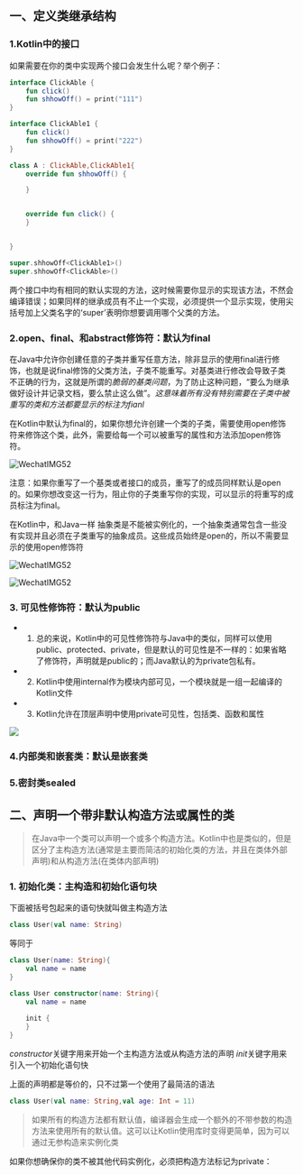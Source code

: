 ## 一、定义类继承结构

### 1.Kotlin中的接口

如果需要在你的类中实现两个接口会发生什么呢？举个例子：

```kotlin
interface ClickAble {
    fun click()
    fun shhowOff() = print("111")
}

interface ClickAble1 {
    fun click()
    fun shhowOff() = print("222")
}

class A : ClickAble,ClickAble1{
    override fun shhowOff() {

    }


    override fun click() {
    }


}

super.shhowOff<ClickAble1>()
super.shhowOff<ClickAble>()
```

两个接口中均有相同的默认实现的方法，这时候需要你显示的实现该方法，不然会编译错误；如果同样的继承成员有不止一个实现，必须提供一个显示实现，使用尖括号加上父类名字的‘super’表明你想要调用哪个父类的方法。

### 2.open、final、和abstract修饰符：默认为final

在Java中允许你创建任意的子类并重写任意方法，除非显示的使用final进行修饰，也就是说final修饰的父类方法，子类不能重写。对基类进行修改会导致子类不正确的行为，这就是所谓的*脆弱的基类问题*，为了防止这种问题，“要么为继承做好设计并记录文档，要么禁止这么做”。*这意味着所有没有特别需要在子类中被重写的类和方法都要显示的标注为fianl*

在Kotlin中默认为final的，如果你想允许创建一个类的子类，需要使用open修饰符来修饰这个类，此外，需要给每一个可以被重写的属性和方法添加open修饰符。

![WechatIMG52](http://lc-2hxprqvs.cn-n1.lcfile.com/13452df5f69cfa1f4207.jpeg)

注意：如果你重写了一个基类或者接口的成员，重写了的成员同样默认是open的。如果你想改变这一行为，阻止你的子类重写你的实现，可以显示的将重写的成员标注为final。

在Kotlin中，和Java一样 抽象类是不能被实例化的，一个抽象类通常包含一些没有实现并且必须在子类重写的抽象成员。这些成员始终是open的，所以不需要显示的使用open修饰符

![WechatIMG52](http://lc-2hxprqvs.cn-n1.lcfile.com/910b24cb2c47b6d6c102.jpeg)


![WechatIMG52](http://lc-2hxprqvs.cn-n1.lcfile.com/e9bbff8ab718ad16b202.jpeg)


### 3. 可见性修饰符：默认为public

- 1. 总的来说，Kotlin中的可见性修饰符与Java中的类似，同样可以使用public、protected、private，但是默认的可见性是不一样的：如果省略了修饰符，声明就是public的；而Java默认的为private包私有。
- 2. Kotlin中使用internal作为模块内部可见，一个模块就是一组一起编译的Kotlin文件
- 3. Kotlin允许在顶层声明中使用private可见性，包括类、函数和属性

![](http://lc-2hxprqvs.cn-n1.lcfile.com/58a9dcac57d015234b39.jpeg)

### 4.内部类和嵌套类：默认是嵌套类

### 5.密封类sealed

## 二、声明一个带非默认构造方法或属性的类

> 在Java中一个类可以声明一个或多个构造方法。Kotlin中也是类似的，但是区分了主构造方法(通常是主要而简洁的初始化类的方法，并且在类体外部声明)和从构造方法(在类体内部声明)


### 1. 初始化类：主构造和初始化语句块

下面被括号包起来的语句快就叫做主构造方法
```kotlin
class User(val name: String)
```
等同于

```kotlin
class User(name: String){
    val name = name
}
```

```kotlin
class User constructor(name: String){
    val name = name
    
    init {
    }
}

```
*constructor*关键字用来开始一个主构造方法或从构造方法的声明
*init*关键字用来引入一个初始化语句快

上面的声明都是等价的，只不过第一个使用了最简洁的语法

```kotlin
class User(val name: String,val age: Int = 11)
```
> 如果所有的构造方法都有默认值，编译器会生成一个额外的不带参数的构造方法来使用所有的默认值。这可以让Kotlin使用库时变得更简单，因为可以通过无参构造来实例化类

如果你想确保你的类不被其他代码实例化，必须把构造方法标记为private：

